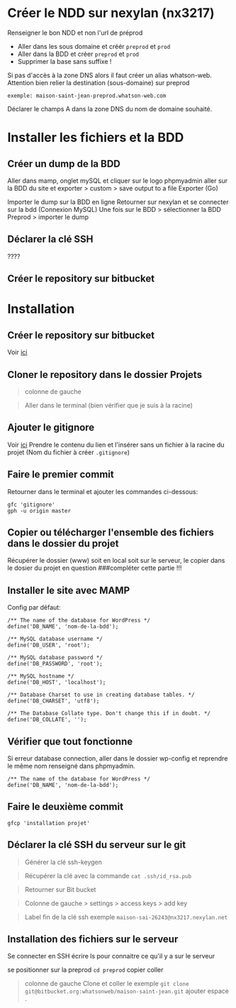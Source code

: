 # Créer le NDD sur nexylan (nx3217)
Renseigner le bon NDD et non l'url de préprod

- Aller dans les sous domaine et créér `preprod` et `prod`
- Aller dans la BDD et créer `preprod` et `prod`
- Supprimer la base sans suffixe !

Si pas d'accès à la zone DNS alors il faut créer un alias whatson-web.
Attention bien relier la destination (sous-domaine) sur preprod

	exemple: maison-saint-jean-preprod.whatson-web.com
	
Déclarer le champs A dans la zone DNS du nom de domaine souhaité.

# Installer les fichiers et la BDD
## Créer un dump de la BDD
Aller dans mamp, onglet mySQL et cliquer sur le logo phpmyadmin
aller sur la BDD du site et exporter > custom > save output to a file
Exporter (Go)

Importer le dump sur la BDD en ligne 
Retourner sur nexylan et se connecter sur la bdd (Connexion MySQL)
Une fois sur le BDD > sélectionner la BDD Preprod > importer le dump

## Déclarer la clé SSH
????

## Créer le repository sur bitbucket

# Installation
## Créer le repository sur bitbucket

Voir [ici](https://bitbucket.org/repo/create)
 
## Cloner le repository dans le dossier Projets
>colonne de gauche 

>Aller dans le terminal (bien vérifier que je suis à la racine) 

## Ajouter le gitignore
Voir [ici](https://github.com/github/gitignore/blob/master/WordPress.gitignore)
Prendre le contenu du lien et l'insérer sans un fichier à la racine du projet (Nom du fichier à créer  `.gitignore`) 

## Faire le premier commit
Retourner dans le terminal et ajouter les commandes ci-dessous:

	gfc 'gitignore'
	gph -u origin master
## Copier ou télécharger l'ensemble des fichiers dans le dossier du projet
Récupérer le dossier (www) soit en local soit sur le serveur, le copier dans le dosier du projet en question
###compléter cette partie !!!

## Installer le site avec MAMP
Config par défaut:

	/** The name of the database for WordPress */
	define('DB_NAME', 'nom-de-la-bdd');

	/** MySQL database username */
	define('DB_USER', 'root');

	/** MySQL database password */
	define('DB_PASSWORD', 'root');

	/** MySQL hostname */
	define('DB_HOST', 'localhost');

	/** Database Charset to use in creating database tables. */
	define('DB_CHARSET', 'utf8');

	/** The Database Collate type. Don't change this if in doubt. */
	define('DB_COLLATE', '');

	
## Vérifier que tout fonctionne

Si erreur database connection, aller dans le dossier wp-config et reprendre le même nom renseigné dans phpmyadmin.

	/** The name of the database for WordPress */
	define('DB_NAME', 'nom-de-la-bdd');

## Faire le deuxième commit
	gfcp 'installation projet'

## Déclarer la clé SSH du serveur sur le git
> Générer la clé ssh-keygen
 
> Récupérer la clé avec la commande `cat .ssh/id_rsa.pub`

> Retourner sur Bit bucket

> Colonne de gauche  > settings > access keys > add key

> Label fin de la clé ssh exemple `maison-sai-26243@nx3217.nexylan.net`

## Installation des fichiers sur le serveur
 Se connecter en SSH
 écrire ls pour connaitre ce qu'il y a sur le serveur
 
 se positionner sur la preprod `cd preprod`
 copier coller
 >colonne de gauche 
 Clone et coller le exemple `git clone git@bitbucket.org:whatsonweb/maison-saint-jean.git` ajouter espace .

 
 


